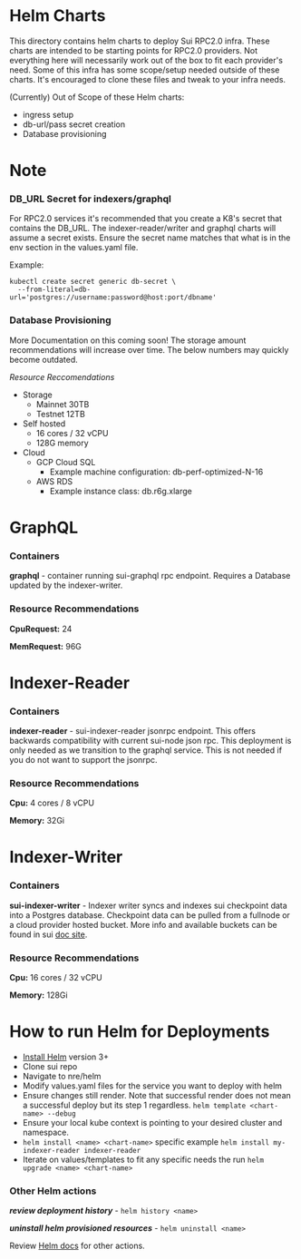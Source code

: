 # Helm Charts
This directory contains helm charts to deploy Sui RPC2.0 infra. These charts are intended to be starting points for RPC2.0 providers. Not everything here will necessarily work out of the box to fit each provider's need. Some of this infra has some scope/setup needed outside of these charts. It's encouraged to clone these files and tweak to your infra needs.

(Currently) Out of Scope of these Helm charts:
- ingress setup
- db-url/pass secret creation
- Database provisioning

# Note
### DB_URL Secret for indexers/graphql
For RPC2.0 services it's recommended that you create a K8's secret that contains the DB_URL. The indexer-reader/writer and graphql charts will assume a secret exists. Ensure the secret name matches that what is in the env section in the values.yaml file. 

Example:
```
kubectl create secret generic db-secret \
  --from-literal=db-url='postgres://username:password@host:port/dbname'
  ```

### Database Provisioning
More Documentation on this coming soon! The storage amount recommendations will increase over time. The below numbers may quickly become outdated.

*Resource Reccomendations*
- Storage
    - Mainnet 30TB
    - Testnet 12TB
- Self hosted
    - 16 cores / 32 vCPU
    - 128G memory
- Cloud
    - GCP Cloud SQL
        - Example machine configuration: db-perf-optimized-N-16
    - AWS RDS
        - Example instance class: db.r6g.xlarge


# GraphQL
### Containers
**graphql** - container running sui-graphql rpc endpoint. Requires a Database updated by the indexer-writer.

### Resource Recommendations

**CpuRequest:** 24

**MemRequest:** 96G

# Indexer-Reader
### Containers
**indexer-reader** - sui-indexer-reader jsonrpc endpoint. This offers backwards compatibility with current sui-node json rpc. This deployment is only needed as we transition to the graphql service. This is not needed if you do not want to support the jsonrpc.

### Resource Recommendations
**Cpu:** 4 cores / 8 vCPU

**Memory:** 32Gi

# Indexer-Writer
### Containers
**sui-indexer-writer** - Indexer writer syncs and indexes sui checkpoint data into a Postgres database. Checkpoint data can be pulled from a fullnode or a cloud provider hosted bucket. More info and available buckets can be found in sui [doc site](https://docs.sui.io/guides/developer/advanced/custom-indexer#remote-reader).

### Resource Recommendations
**Cpu:** 16 cores / 32 vCPU

**Memory:** 128Gi


# How to run Helm for Deployments

- [Install Helm](https://helm.sh/docs/intro/install/) version 3+
- Clone sui repo
- Navigate to nre/helm
- Modify values.yaml files for the service you want to deploy with helm
- Ensure changes still render. Note that successful render does not mean a successful deploy but its step 1 regardless. `helm template <chart-name> --debug`
- Ensure your local kube context is pointing to your desired cluster and namespace.
- `helm install <name> <chart-name>` specific example `helm install my-indexer-reader indexer-reader`
- Iterate on values/templates to fit any specific needs the run `helm upgrade <name> <chart-name>`

### Other Helm actions
***review deployment history*** - `helm history <name>`

***uninstall helm provisioned resources*** - `helm uninstall <name>`

Review [Helm docs](https://helm.sh/docs/) for other actions.


